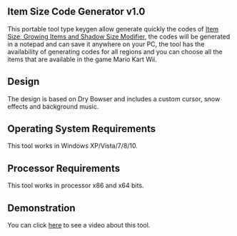 ## Item Size Code Generator v1.0
This portable tool type keygen allow generate quickly the codes of [Item Size, Growing Items and Shadow Size Modifier](https://pastebin.com/q28cQCv7), the codes will be generated in a notepad and can save it anywhere on your PC, the tool has the availability of generating codes for all regions and you can choose all the items that are available in the game Mario Kart Wii.

## Design
The design is based on Dry Bowser and includes a custom cursor, snow effects and background music.

## Operating System Requirements
This tool works in Windows XP/Vista/7/8/10.

## Processor Requirements
This tool works in processor x86 and x64 bits.

## Demonstration
You can click [here](https://www.youtube.com/watch?v=ZvR5pjDietQ) to see a video about this tool.
